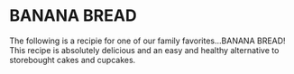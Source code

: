 # BANANA BREAD
The following is a recipie for one of our family favorites...BANANA BREAD! This recipe is absolutely delicious and an easy and healthy alternative to storebought cakes and cupcakes.